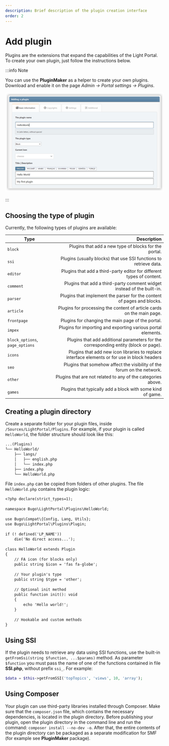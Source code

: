 ```yaml
---
description: Brief description of the plugin creation interface
order: 2
---
```


# Add plugin

Plugins are the extensions that expand the capabilities of the Light Portal. To create your own plugin, just follow the instructions below.

:::info Note

You can use the **PluginMaker** as a helper to create your own plugins. Download and enable it on the page _Admin -> Portal settings -> Plugins_.

![Create a new plugin with PluginMaker](create_plugin.png)

:::

## Choosing the type of plugin

Currently, the following types of plugins are available:

| Type                            |                                                                                   Description |
| ------------------------------- | --------------------------------------------------------------------------------------------: |
| `block`                         |                                         Plugins that add a new type of blocks for the portal. |
| `ssi`                           |                             Plugins (usually blocks) that use SSI functions to retrieve data. |
| `editor`                        |                         Plugins that add a third-party editor for different types of content. |
| `comment`                       |                        Plugins that add a third-party comment widget instead of the built-in. |
| `parser`                        |                        Plugins that implement the parser for the content of pages and blocks. |
| `article`                       |                         Plugins for processing the content of article cards on the main page. |
| `frontpage`                     |                                             Plugins for changing the main page of the portal. |
| `impex`                         |                                  Plugins for importing and exporting various portal elements. |
| `block_options`, `page_options` |          Plugins that add additional parameters for the corresponding entity (block or page). |
| `icons`                         | Plugins that add new icon libraries to replace interface elements or for use in block headers |
| `seo`                           |                       Plugins that somehow affect the visibility of the forum on the network. |
| `other`                         |                                  Plugins that are not related to any of the categories above. |
| `games`                         |                                    Plugins that typically add a block with some kind of game. |

## Creating a plugin directory

Create a separate folder for your plugin files, inside `/Sources/LightPortal/Plugins`. For example, if your plugin is called `HelloWorld`, the folder structure should look like this:

```
...(Plugins)
└── HelloWorld/
    ├── langs/
    │   ├── english.php
    │   └── index.php
    ├── index.php
    └── HelloWorld.php
```

File `index.php` can be copied from folders of other plugins. The file `HelloWorld.php` contains the plugin logic:

```php:line-numbers {17}
<?php declare(strict_types=1);

namespace Bugo\LightPortal\Plugins\HelloWorld;

use Bugo\Compat\{Config, Lang, Utils};
use Bugo\LightPortal\Plugins\Plugin;

if (! defined('LP_NAME'))
    die('No direct access...');

class HelloWorld extends Plugin
{
    // FA icon (for blocks only)
    public string $icon = 'fas fa-globe';

    // Your plugin's type
    public string $type = 'other';

    // Optional init method
    public function init(): void
    {
        echo 'Hello world!';
    }

    // Hookable and custom methods
}

```

## Using SSI

If the plugin needs to retrieve any data using SSI functions, use the built-in `getFromSsi(string $function, ...$params)` method. As parameter `$function` you must pass the name of one of the functions contained in file **SSI.php**, without prefix `ssi_`. For example:

```php
$data = $this->getFromSSI('topTopics', 'views', 10, 'array');
```

## Using Composer

Your plugin can use third-party libraries installed through Composer. Make sure that the `composer.json` file, which contains the necessary dependencies, is located in the plugin directory. Before publishing your plugin, open the plugin directory in the command line and run the command: `composer install --no-dev -o`. After that, the entire contents of the plugin directory can be packaged as a separate modification for SMF (for example see **PluginMaker** package).
